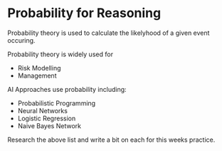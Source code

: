 # Probability for Reasoning 

Probability theory is used to calculate the likelyhood of a given event occuring. 

Probability theory is widely used for 

- Risk Modelling 
- Management 

AI Approaches use probability including: 

- Probabilistic Programming 
- Neural Networks 
- Logistic Regression 
- Naive Bayes Network 


Research the above list and write a bit on each for this weeks practice.